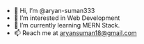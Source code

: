 - 👋 Hi, I’m @aryan-suman333
- 👀 I’m interested in Web Development
- 🌱 I’m currently learning MERN Stack.
- 📫 Reach me at aryansuman18@gmail.com

<!---
aryan-suman333/aryan-suman333 is a ✨ special ✨ repository because its `README.md` (this file) appears on your GitHub profile.
You can click the Preview link to take a look at your changes.
--->
